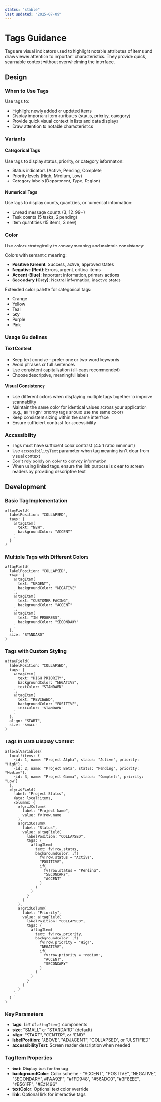 ```yaml
---
status: "stable"
last_updated: "2025-07-09"
---
```


# Tags Guidance

Tags are visual indicators used to highlight notable attributes of items and draw viewer attention to important characteristics. They provide quick, scannable context without overwhelming the interface.

## Design

### When to Use Tags

Use tags to:
- Highlight newly added or updated items
- Display important item attributes (status, priority, category)
- Provide quick visual context in lists and data displays
- Draw attention to notable characteristics

### Variants

#### Categorical Tags
Use tags to display status, priority, or category information:
- Status indicators (Active, Pending, Complete)
- Priority levels (High, Medium, Low)
- Category labels (Department, Type, Region)

#### Numerical Tags
Use tags to display counts, quantities, or numerical information:
- Unread message counts (3, 12, 99+)
- Task counts (5 tasks, 2 pending)
- Item quantities (15 items, 3 new)

### Color

Use colors strategically to convey meaning and maintain consistency:

Colors with semantic meaning:
- **Positive (Green)**: Success, active, approved states
- **Negative (Red)**: Errors, urgent, critical items  
- **Accent (Blue)**: Important information, primary actions
- **Secondary (Gray)**: Neutral information, inactive states

Extended color palette for categorical tags:
- Orange
- Yellow
- Teal
- Sky
- Purple
- Pink 

### Usage Guidelines

#### Text Content
- Keep text concise - prefer one or two-word keywords
- Avoid phrases or full sentences
- Use consistent capitalization (all-caps recommended)
- Choose descriptive, meaningful labels

#### Visual Consistency
- Use different colors when displaying multiple tags together to improve scannability
- Maintain the same color for identical values across your application (e.g., all "High" priority tags should use the same color)
- Keep consistent sizing within the same interface
- Ensure sufficient contrast for accessibility

### Accessibility

- Tags must have sufficient color contrast (4.5:1 ratio minimum)
- Use `accessibilityText` parameter when tag meaning isn't clear from visual context
- Don't rely solely on color to convey information
- When using linked tags, ensure the link purpose is clear to screen readers by providing descriptive text

## Development

### Basic Tag Implementation

```sail
a!tagField(
  labelPosition: "COLLAPSED",
  tags: {
    a!tagItem(
      text: "NEW",
      backgroundColor: "ACCENT"
    )
  }
)
```

### Multiple Tags with Different Colors

```sail
a!tagField(
  labelPosition: "COLLAPSED",
  tags: {
    a!tagItem(
      text: "URGENT",
      backgroundColor: "NEGATIVE"
    ),
    a!tagItem(
      text: "CUSTOMER FACING",
      backgroundColor: "ACCENT"
    ),
    a!tagItem(
      text: "IN PROGRESS",
      backgroundColor: "SECONDARY"
    )
  },
  size: "STANDARD"
)
```

### Tags with Custom Styling

```sail
a!tagField(
  labelPosition: "COLLAPSED",
  tags: {
    a!tagItem(
      text: "HIGH PRIORITY",
      backgroundColor: "NEGATIVE",
      textColor: "STANDARD"
    ),
    a!tagItem(
      text: "REVIEWED",
      backgroundColor: "POSITIVE",
      textColor: "STANDARD"
    )
  },
  align: "START",
  size: "SMALL"
)
```

### Tags in Data Display Context

```sail
a!localVariables(
  local!items: {
    {id: 1, name: "Project Alpha", status: "Active", priority: "High"},
    {id: 2, name: "Project Beta", status: "Pending", priority: "Medium"},
    {id: 3, name: "Project Gamma", status: "Complete", priority: "Low"}
  },
  a!gridField(
    label: "Project Status",
    data: local!items,
    columns: {
      a!gridColumn(
        label: "Project Name",
        value: fv!row.name
      ),
      a!gridColumn(
        label: "Status",
        value: a!tagField(
          labelPosition: "COLLAPSED",
          tags: {
            a!tagItem(
              text: fv!row.status,
              backgroundColor: if(
                fv!row.status = "Active",
                "POSITIVE",
                if(
                  fv!row.status = "Pending",
                  "SECONDARY",
                  "ACCENT"
                )
              )
            )
          }
        )
      ),
      a!gridColumn(
        label: "Priority",
        value: a!tagField(
          labelPosition: "COLLAPSED",
          tags: {
            a!tagItem(
              text: fv!row.priority,
              backgroundColor: if(
                fv!row.priority = "High",
                "NEGATIVE",
                if(
                  fv!row.priority = "Medium",
                  "ACCENT",
                  "SECONDARY"
                )
              )
            )
          }
        )
      )
    }
  )
)
```

### Key Parameters

- **tags**: List of `a!tagItem()` components
- **size**: "SMALL" or "STANDARD" (default)
- **align**: "START", "CENTER", or "END"
- **labelPosition**: "ABOVE", "ADJACENT", "COLLAPSED", or "JUSTIFIED"
- **accessibilityText**: Screen reader description when needed

### Tag Item Properties

- **text**: Display text for the tag
- **backgroundColor**: Color scheme - "ACCENT", "POSITIVE", "NEGATIVE", "SECONDARY", #FAA92F", "#FFD948", "#56ADC0", "#3F8EEE", "#B561FF", "#E21496"
- **textColor**: Optional text color override
- **link**: Optional link for interactive tags
